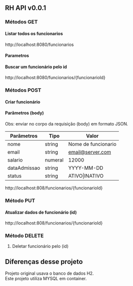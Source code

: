 ## RH API v0.0.1 ##

### Métodos GET ### 

#### Listar todos os funcionarios ####
http://localhost:8080/funcionarios 


#### Parametros #### 

#### Buscar um funcionário pelo id  ####
http://localhost:8080/funcionarios/{funcionarioId}

### Métodos POST ###
#### Criar funcionário ####
#### Parâmetros  (body) ####
Obs: enviar no corpo da requisição (body) em formato JSON.

Parâmetros | Tipo   | Valor
-----------|--------|-----------
nome        | string | Nome de funcionario
email       | string | email@server.com
salario     | numeral | 12000
dataAdmissao| string   |YYYY-MM-DD
status      | string    | ATIVO\|INATIVO

http://localhost:808/funcionarios/{funcionarioId}

### Método PUT ###
#### Atualizar dados de funcionário (id) ####
http://localhost:808/funcionarios/{funcionarioId}




### Método DELETE ###
1.  Deletar funcionário pelo (id)

## Diferenças desse projeto ##
Projeto original usava o banco de dados H2.<br/>
Este projeto utiliza MYSQL em container.

